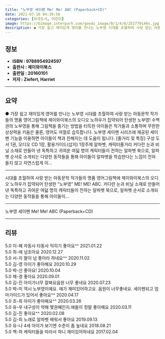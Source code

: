 ```yaml
---
title: "노부영 세이펜 Me! Me! ABC (Paperback+CD)"
date: 2021-07-16 04:39:56
categories: [외국도서, 어린이]
image: https://bimage.interpark.com/goods_image/0/1/4/6/252770146s.jpg
description: ● 가장 쉽고 재미있게 영어를 만나는 노부영 시대를 초월하여 사랑 받는 아동문학 작가들의 명품 영어그림책에 제이와이북스의 오디오 노하우가 집약되어 탄생한 노부영! 수백 권의 노부영을 통해 그림책을 즐기는 방법을 터득한 아이들은 작가들과 소통하며 무한한 상상력을 키움은 물론, 영어도 저
---
```


## **정보**

- **ISBN : 9788954924597**
- **출판사 : 제이와이북스**
- **출판일 : 20160101**
- **저자 : Ziefert, Harriet**

------



## **요약**

●  가장 쉽고 재미있게 영어를 만나는 노부영 시대를 초월하여 사랑 받는 아동문학 작가들의 명품 영어그림책에 제이와이북스의 오디오 노하우가 집약되어 탄생한 노부영! 수백 권의 노부영을 통해 그림책을 즐기는 방법을 터득한 아이들은 작가들과 소통하며 무한한 상상력을 키움은 물론, 영어도 저절로 습득합니다. 노부영 세이펜 시리즈에 제공된 세이펜 기능을 이용하면 아이들이 책과 친해지는 데 도움이 됩니다. [줄거리 및 특징] 구성 도서 1권, 오디오 CD 1장, 활용가이드(삽지) 1장주제 알파벳, 캐릭터줄거리 커다란 눈과 비닐 소재로 만들어 낸 독특하고 귀여운 여덟 명의 캐릭터들이 전하는 알파벳 북으로, 알파벳 순서로 소개되는 다양한 동작들을 통해 아이들이 알파벳을 학습한다는 느낌이 전혀 들지 않고 자연스럽게 이...

------

시대를 초월하여 사랑 받는 아동문학 작가들의 명품 영어그림책에 제이와이북스의 오디오 노하우가 집약되어 탄생한 “노부영” ME! ME! ABC. 커다란 눈과 비닐 소재로 만들어 낸 독특하고 귀여운 여덟 명의 캐릭터들이 전하는 알파벳 북으로, 알파벳 순서로 소개되는 다양한 동작들을 통해 아이들이... 

------


노부영 세이펜 Me! Me! ABC (Paperback+CD) 

------


## **리뷰** 

5.0 이-혜 자동사 타동사 익히기 좋아요^^ 2021.01.22 <br/>5.0 최-애 넘조아요 2020.12.27 <br/>5.0 서-지 딸이 넘 좋아라 하네요^^ 2020.11.02 <br/>5.0 김-영 아이가 좋아해요 2020.10.29 <br/>5.0 박-선 좋아요! 2020.10.04 <br/>5.0 채-경 좋아요 2020.09.01 <br/>5.0 김-진 아이가너무 잘봐요음원 너무 좋네요 2020.07.23 <br/>5.0 박-미 역시 노부영이예요. 애가 재미있어하고요. 음원이 너무좋네요. 세이펜되고 엄마가이드가 있어서 좋아요^^ 2020.04.17 <br/>5.0 조-희 아이가 좋아해요^^ 2020.03.26 <br/>5.0 유-우 내구성이 약해 몇권째인지.애들이 정말 좋아해요 2020.03.11 <br/>5.0 김-진 좋아요^^ 2020.02.08 <br/>5.0 김-희 노래로 알파벳 배워서 좋아요 2019.09.13 <br/>5.0 유-나 4세 아이가 보기엔 수준이 좀 높네요 2018.08.21 <br/>5.0 백-하 케릭터들을 따라서 하니 재미있어하네요 2017.02.04 <br/>